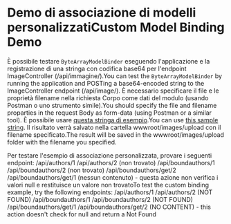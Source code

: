 # <a name="custom-model-binding-demo"></a><span data-ttu-id="9c650-101">Demo di associazione di modelli personalizzati</span><span class="sxs-lookup"><span data-stu-id="9c650-101">Custom Model Binding Demo</span></span>

<span data-ttu-id="9c650-102">È possibile testare `ByteArrayModelBinder` eseguendo l'applicazione e la registrazione di una stringa con codifica base64 per l'endpoint ImageController (/api/immagine/).</span><span class="sxs-lookup"><span data-stu-id="9c650-102">You can test the `ByteArrayModelBinder` by running the application and POSTing a base64-encoded string to the ImageController endpoint (/api/image/).</span></span> <span data-ttu-id="9c650-103">È necessario specificare il file e le proprietà filename nella richiesta Corpo come dati del modulo (usando Postman o uno strumento simile).</span><span class="sxs-lookup"><span data-stu-id="9c650-103">You should specify the file and filename proparties in the request Body as form-data (using Postman or a similar tool).</span></span> <span data-ttu-id="9c650-104">È possibile usare [questa stringa di esempio](Base64String.txt).</span><span class="sxs-lookup"><span data-stu-id="9c650-104">You can use [this sample string](Base64String.txt).</span></span> <span data-ttu-id="9c650-105">Il risultato verrà salvato nella cartella wwwroot/images/upload con il filename specificato.</span><span class="sxs-lookup"><span data-stu-id="9c650-105">The result will be saved in the wwwroot/images/upload folder with the filename you specified.</span></span>

<span data-ttu-id="9c650-106">Per testare l'esempio di associazione personalizzata, provare i seguenti endpoint: /api/authors/1 /api/authors/2 (non trovato) /api/boundauthors/1 /api/boundauthors/2 (non trovato) /api/boundauthors/get/2 /api/boundauthors/get/1 (nessun contenuto) - questa azione non verifica i valori null e restituisce un valore non trovato</span><span class="sxs-lookup"><span data-stu-id="9c650-106">To test the custom binding example, try the following endpoints: /api/authors/1 /api/authors/2 (NOT FOUND) /api/boundauthors/1 /api/boundauthors/2 (NOT FOUND) /api/boundauthors/get/1 /api/boundauthors/get/2 (NO CONTENT) - this action doesn't check for null and return a Not Found</span></span>
